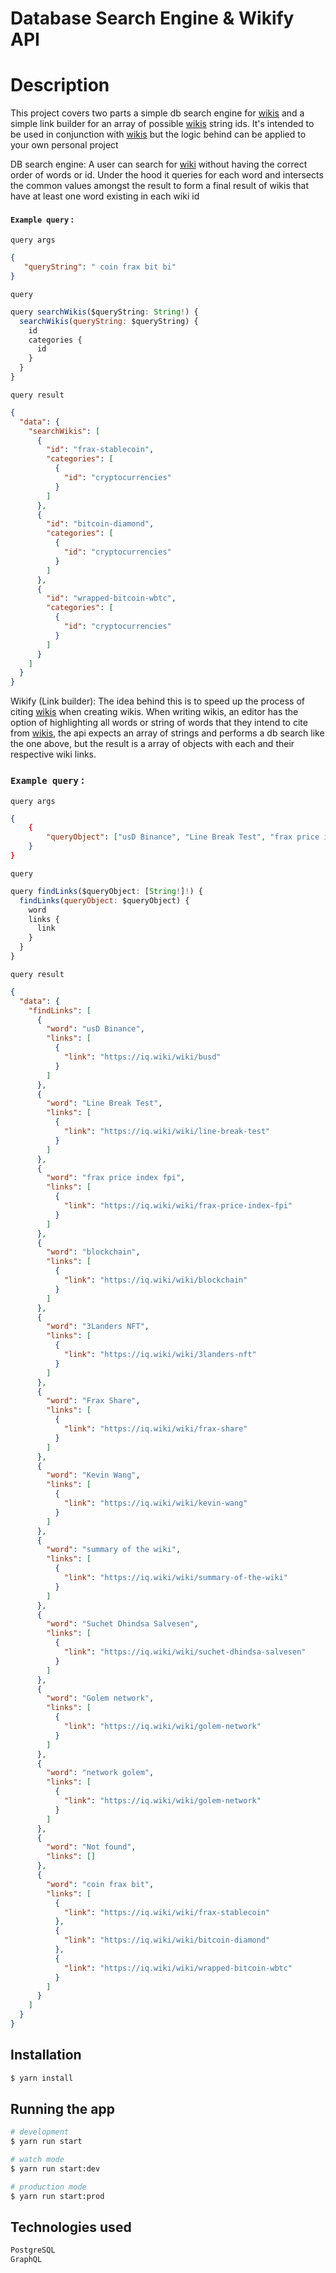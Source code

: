 # Database Search Engine & Wikify API
# Description

This project covers two parts a simple db search engine for [wikis](https://iq.wiki) and a simple link builder for an array of possible [wikis](https://iq.wiki) string ids. It's intended to be used in conjunction with [wikis](https://iq.wiki) but the logic behind can be applied to your own personal project


DB search engine: 
A user can search for [wiki](https://iq.wiki) without having the correct order of words or id. Under the hood it queries for each word and intersects the common values amongst the result to form a final result of wikis that have at least one word existing in each wiki id

#### `Example query` :

`query args`
```json
{
   "queryString": " coin frax bit bi"
}
```
`query` 
```js
query searchWikis($queryString: String!) {
  searchWikis(queryString: $queryString) {
    id
    categories {
      id
    }
  }
}
```
`query result` 
```json
{
  "data": {
    "searchWikis": [
      {
        "id": "frax-stablecoin",
        "categories": [
          {
            "id": "cryptocurrencies"
          }
        ]
      },
      {
        "id": "bitcoin-diamond",
        "categories": [
          {
            "id": "cryptocurrencies"
          }
        ]
      },
      {
        "id": "wrapped-bitcoin-wbtc",
        "categories": [
          {
            "id": "cryptocurrencies"
          }
        ]
      }
    ]
  }
}
```

Wikify (Link builder): The idea behind this is to speed up the process of citing [wikis](https://iq.wiki) when creating wikis. When writing wikis, an editor has the option of highlighting all words or string of words that they intend to cite from [wikis](https://iq.wiki), the api expects an array of strings and performs a db search like the one above, but the result is a array of objects with each and their respective wiki links.

### `Example query` :

`query args`
```json
{
    {
        "queryObject": ["usD Binance", "Line Break Test", "frax price index fpi", "blockchain", "3Landers NFT", "Frax Share", "Kevin Wang", "summary of the wiki", "Suchet Dhindsa Salvesen", "Golem network", "network golem", "Not found", "coin frax bit" ]
    }
}
```
`query` 
```js
query findLinks($queryObject: [String!]!) {
  findLinks(queryObject: $queryObject) {
    word
    links {
      link
    }
  }
}
```
`query result` 
```json
{
  "data": {
    "findLinks": [
      {
        "word": "usD Binance",
        "links": [
          {
            "link": "https://iq.wiki/wiki/busd"
          }
        ]
      },
      {
        "word": "Line Break Test",
        "links": [
          {
            "link": "https://iq.wiki/wiki/line-break-test"
          }
        ]
      },
      {
        "word": "frax price index fpi",
        "links": [
          {
            "link": "https://iq.wiki/wiki/frax-price-index-fpi"
          }
        ]
      },
      {
        "word": "blockchain",
        "links": [
          {
            "link": "https://iq.wiki/wiki/blockchain"
          }
        ]
      },
      {
        "word": "3Landers NFT",
        "links": [
          {
            "link": "https://iq.wiki/wiki/3landers-nft"
          }
        ]
      },
      {
        "word": "Frax Share",
        "links": [
          {
            "link": "https://iq.wiki/wiki/frax-share"
          }
        ]
      },
      {
        "word": "Kevin Wang",
        "links": [
          {
            "link": "https://iq.wiki/wiki/kevin-wang"
          }
        ]
      },
      {
        "word": "summary of the wiki",
        "links": [
          {
            "link": "https://iq.wiki/wiki/summary-of-the-wiki"
          }
        ]
      },
      {
        "word": "Suchet Dhindsa Salvesen",
        "links": [
          {
            "link": "https://iq.wiki/wiki/suchet-dhindsa-salvesen"
          }
        ]
      },
      {
        "word": "Golem network",
        "links": [
          {
            "link": "https://iq.wiki/wiki/golem-network"
          }
        ]
      },
      {
        "word": "network golem",
        "links": [
          {
            "link": "https://iq.wiki/wiki/golem-network"
          }
        ]
      },
      {
        "word": "Not found",
        "links": []
      },
      {
        "word": "coin frax bit",
        "links": [
          {
            "link": "https://iq.wiki/wiki/frax-stablecoin"
          },
          {
            "link": "https://iq.wiki/wiki/bitcoin-diamond"
          },
          {
            "link": "https://iq.wiki/wiki/wrapped-bitcoin-wbtc"
          }
        ]
      }
    ]
  }
}
```

## Installation

```bash
$ yarn install
```

## Running the app

```bash
# development
$ yarn run start

# watch mode
$ yarn run start:dev

# production mode
$ yarn run start:prod
```

## Technologies used

```txt
PostgreSQL
GraphQL
```